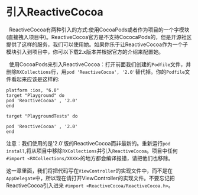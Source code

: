 # 引入ReactiveCocoa

&nbsp;&nbsp;ReactiveCocoa有两种引入的方式:使用CocoaPods或者作为项目的一个字模块(直接拽入项目中)。ReactiveCocoa官方是不支持CococaPods的，但是开源社区提供了这样的服务，我们可以使用她。如果你乐于让ReactiveCocoa作为一个子模块引入到项目中，你可以下载2.x版本并根据官方的介绍来配置她。

&nbsp;&nbsp;使用CocoaPods来引入ReactiveCocoa：打开前面我们创建的`Podfile`文件，并删除`RXCollections`行，用`pod 'ReactiveCocoa', '2.0'`替代掉。你的`Podfile`文件看起来应该是这样的:
```
platform :ios, "6.0"
target "Playground" do
pod 'ReactiveCocoa' , '2.0'
end

target "PlaygroundTests" do

pod 'ReactiveCocoa' , '2.0'
end
```

注意：我们使用的是'2.0'版的ReactiveCocoa而非最新的。重新运行`pod install`,将从项目中移除`RXCollections`并引入`ReactiveCocoa`。项目中任何`#import <RXCollections/XXXX>`的地方都会编译报错，请把他们也移除。

这一章里面，我们将把代码写在`ViewController`的实现文件中，而不是在`AppDelegate`中，所以现在请打开ViewController的实现文件。不要忘记把ReactiveCocoa引入进来 `#import <ReactiveCocoa/ReactiveCocoa.h>`。


